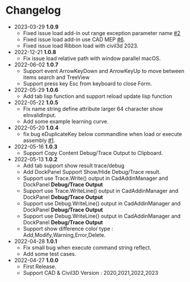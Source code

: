 # Changelog
- 2023-03-29 **1.0.9**
  - Fixed issue load add-in out range exception parameter name [#2](https://github.com/chuongmep/CadAddinManager/issues/2)
  - Fixed issue load add-in use CAD MEP [#6](https://github.com/chuongmep/CadAddinManager/issues/6).
  - Fixed issue load Ribbon load with civil3d 2023.
- 2022-12-21 **1.0.8**
  - Fix issue load relative path with window parallel macOS.
- 2022-06-02 **1.0.7**
  - Support event ArrowKeyDown and ArrowKeyUp to move between items search and TreeView
  - Support press key Esc from keyboard to close Form.
- 2022-05-29 **1.0.6**
  - Add tab lisp function and support reload update lisp function 
- 2022-05-22 **1.0.5**
  - Fix name string define attribute larger 64 character show eInvalidInput.
  - Add some example learning curve.
- 2022-05-20 **1.0.4**
  - fix bug eDuplicateKey below commandline when load or execute assembly [#1](https://github.com/chuongmep/CadAddinManager/issues/1).
- 2022-05-16 **1.0.3**
  - Support Copy Content Debug/Trace Output to Clipboard.
- 2022-05-13 **1.0.2**
  - Add tab support show result trace/debug
  - Add DockPanel Support Show/Hide Debug/Trace result.
  - Support use Trace.Write() output in CadAddinManager and DockPanel **Debug/Trace Output**
  - Support use Trace.WriteLine() output in CadAddinManager and DockPanel **Debug/Trace Output**
  - Support use Debug.WriteLine() output in CadAddinManager and DockPanel **Debug/Trace Output**
  - Support use Debug.WriteLine() output in CadAddinManager and DockPanel **Debug/Trace Output**
  - Support show difference color type : Add,Modify,Warning,Error,Delete.
- 2022-04-28 **1.0.1**
  - Fix small bug when execute command string reflect.
  - Add some test cases.
- 2022-04-27 **1.0.0**
  - First Release.
  - Support CAD & Civil3D Version : 2020,2021,2022,2023

